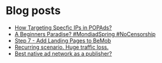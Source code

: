 # Blog posts
<!-- BLOG-POST-LIST:START -->
- [How Targeting Specfic IPs in POPAds?](https://afflift.com/f/threads/how-targeting-specfic-ips-in-popads.10537/)
- [A Beginners Paradise? #MondiadSpring #NoCensorship](https://afflift.com/f/threads/a-beginners-paradise-mondiadspring-nocensorship.10518/)
- [Step 7 - Add Landing Pages to BeMob](https://afflift.com/f/threads/step-7-add-landing-pages-to-bemob.7478/)
- [Recurring scenario. Huge traffic loss.](https://afflift.com/f/threads/recurring-scenario-huge-traffic-loss.10522/)
- [Best native ad network as a publisher?](https://afflift.com/f/threads/best-native-ad-network-as-a-publisher.10533/)
<!-- BLOG-POST-LIST:END -->
